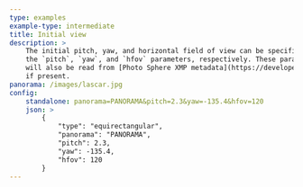 ```yaml
---
type: examples
example-type: intermediate
title: Initial view
description: >
    The initial pitch, yaw, and horizontal field of view can be specified using
    the `pitch`, `yaw`, and `hfov` parameters, respectively. These parameters
    will also be read from [Photo Sphere XMP metadata](https://developers.google.com/streetview/spherical-metadata),
    if present.
panorama: /images/lascar.jpg
config:
    standalone: panorama=PANORAMA&pitch=2.3&yaw=-135.4&hfov=120
    json: >
        {
            "type": "equirectangular",
            "panorama": "PANORAMA",
            "pitch": 2.3,
            "yaw": -135.4,
            "hfov": 120
        }
---
```

